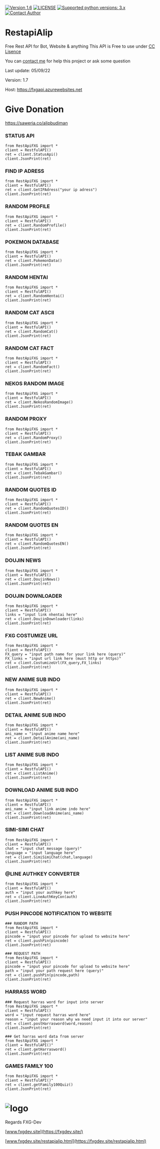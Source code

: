 [![Version 1.6](https://i.ibb.co/6PknZws/1-3-6.png "Version 1.6")](https://fxgdev.site/restapialip.html)
[![LICENSE](https://i.ibb.co/drh936c/1-3-1.png "LICENSE")](https://github.com/alipbudiman/RestapiAlip/blob/main/LICENSE)
[![Supported python versions: 3.x](https://i.ibb.co/YDhJ8DC/1-3-2.png "supported python versions: 3.x")](https://www.python.org/downloads/)
[![Contact Author](https://i.ibb.co/HX6ts1F/1-3-4.png "contact author")](https://fxgdev.site/alifbudiman.html)

# RestapiAlip
Free Rest API for Bot, Website & anything
This API is Free to use under [CC Lisence](https://github.com/alipbudiman/RestapiAlip/blob/main/LICENSE)

You can [contact me](https://fxgdev.site/alifbudiman.html) for help this project or ask some question

Last update: 05/09/22

Version: 1.7

Host: https://fxgapi.azurewebsites.net


# Give Donation
https://saweria.co/alipbudiman

### STATUS API ###

```PY
from RestApiFXG import *
client = RestfulAPI()
ret = client.StatusApi()
client.JsonPrint(ret)
```

### FIND IP ADRESS ###

```PY
from RestApiFXG import *
client = RestfulAPI()
ret = client.GetIPAdress("your ip adress")
client.JsonPrint(ret)
```

### RANDOM PROFILE ###

```PY
from RestApiFXG import *
client = RestfulAPI()
ret = client.RandomProfile()
client.JsonPrint(ret)
```
### POKEMON DATABASE ###

```PY
from RestApiFXG import *
client = RestfulAPI()
ret = client.PokemonData()
client.JsonPrint(ret)
```

### RANDOM HENTAI ###

```PY
from RestApiFXG import *
client = RestfulAPI()
ret = client.RandomHentai()
client.JsonPrint(ret)
```

### RANDOM CAT ASCII ###

```PY
from RestApiFXG import *
client = RestfulAPI()
ret = client.RandomCat()
client.JsonPrint(ret)
```

### RANDOM CAT FACT ###

```PY
from RestApiFXG import *
client = RestfulAPI()
ret = client.RandomFact()
client.JsonPrint(ret)
```

### NEKOS RANDOM IMAGE ###

```PY
from RestApiFXG import *
client = RestfulAPI()
ret = client.NekosRandomImage()
client.JsonPrint(ret)
```

### RANDOM PROXY ###

```PY
from RestApiFXG import *
client = RestfulAPI()
ret = client.RandomProxy()
client.JsonPrint(ret)
```

### TEBAK GAMBAR ###

```PY
from RestApiFXG import *
client = RestfulAPI()
ret = client.TebakGambar()
client.JsonPrint(ret)
```

### RANDOM QUOTES ID ###

```PY
from RestApiFXG import *
client = RestfulAPI()
ret = client.RandomQuotesID()
client.JsonPrint(ret)
```

### RANDOM QUOTES EN ###

```PY
from RestApiFXG import *
client = RestfulAPI()
ret = client.RandomQuotesEN()
client.JsonPrint(ret)
```

### DOUJIN NEWS ###

```PY
from RestApiFXG import *
client = RestfulAPI()
ret = client.DoujinNews()
client.JsonPrint(ret)
```

### DOUJIN DOWNLOADER ###

```PY
from RestApiFXG import *
client = RestfulAPI()
links = "input link nhentai here"
ret = client.DoujinDownloader(links)
client.JsonPrint(ret)
```

### FXG COSTUMIZE URL ###

```PY
from RestApiFXG import *
client = RestfulAPI()
FX_query = "input path name for your link here (query)"
FX_links = "input url link here (must http or https)"
ret = client.CostumizeUrl(FX_query,FX_links)
client.JsonPrint(ret)
```

### NEW ANIME SUB INDO ###

```PY
from RestApiFXG import *
client = RestfulAPI()
ret = client.NewAnime()
client.JsonPrint(ret)
```

### DETAIL ANIME SUB INDO ###

```PY
from RestApiFXG import *
client = RestfulAPI()
ani_name = "input anime name here"
ret = client.DetailAnime(ani_name)
client.JsonPrint(ret)
```

### LIST ANIME SUB INDO ###

```PY
from RestApiFXG import *
client = RestfulAPI()
ret = client.ListAnime()
client.JsonPrint(ret)
```

### DOWNLOAD ANIME SUB INDO ###

```PY
from RestApiFXG import *
client = RestfulAPI()
ani_name = "input link anime indo here"
ret = client.DownloadAnime(ani_name)
client.JsonPrint(ret)
```

### SIMI-SIMI CHAT ###

```PY
from RestApiFXG import *
client = RestfulAPI()
chat = "input chat message (query)"
language = "input language here"
ret = client.SimiSimiChat(chat,language)
client.JsonPrint(ret)
```

### @LINE AUTHKEY CONVERTER ###

```PY
from RestApiFXG import *
client = RestfulAPI()
auth = "input your authkey here"
ret = client.LineAuthKeyCon(auth)
client.JsonPrint(ret)
```

### PUSH PINCODE NOTIFICATION TO WEBSITE ###

```PY
### RANDOM PATH
from RestApiFXG import *
client = RestfulAPI()
pincode = "input your pincode for upload to website here"
ret = client.pushPin(pincode)
client.JsonPrint(ret)
```

```PY
### REQUEST PATH
from RestApiFXG import *
client = RestfulAPI()
pincode = "input your pincode for upload to website here"
path = "input your path request here (query)"
ret = client.pushPin(pincode,path)
client.JsonPrint(ret)
```

### HARRASS WORD ###

```PY
### Request harras word for input into server
from RestApiFXG import *
client = RestfulAPI()
word = "input request harras word here"
reason = "input your reason why wa need input it into our server"
ret = client.postHarrasword(word,reason)
client.JsonPrint(ret)
```

```PY
### Get harras word data from server
from RestApiFXG import *
client = RestfulAPI()"
ret = client.getHarrasword()
client.JsonPrint(ret)
```

### GAMES FAMILY 100 ###

```PY
from RestApiFXG import *
client = RestfulAPI()"
ret = client.getFamily100Quiz()
client.JsonPrint(ret)
```


# ![logo](https://i.ibb.co/zJvVhJ3/Untitled-design-88.png)
Regards FXG-Dev

[www.fxgdev.site](https://fxgdev.site/)

[www.fxgdev.site/restapialip.html](https://fxgdev.site/restapialip.html)
